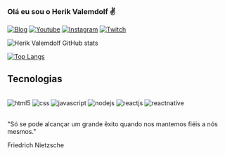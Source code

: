 ### Olá eu sou o Herik Valemdolf ✌️

[![Blog](https://img.shields.io/website-up-down-green-red/http/monip.org.svg)](#)
[![Youtube](https://img.shields.io/badge/YouTube-FF0000?style=for-the-badge&logo=youtube&logoColor=white)](https://youtube.com/channel/UC9ktGM4AY9ttmuLhWoKqzXQ)
[![Instagram](https://img.shields.io/badge/Instagram-E4405F?style=for-the-badge&logo=instagram&logoColor=white)](https://www.instagram.com/herikgvs/)
[![Twitch](https://img.shields.io/badge/Twitch-9146FF?style=for-the-badge&logo=twitch&logoColor=white)](https://www.twitch.tv/140871182129)

![Herik Valemdolf GitHub stats](https://github-readme-stats.vercel.app/api?username=HerikValemdolf&show_icons=true&theme=highcontrast)

[![Top Langs](https://github-readme-stats.vercel.app/api/top-langs/?username=HerikValemdolf&layout=compact)](https://github.com/HerikValemdolf/github-readme-stats)

## Tecnologias

<div style="display: inline_block"><br/>
<img aling="center" alt="html5" src="https://img.shields.io/badge/HTML5-E34F26?style=for-the-badge&logo=html5&logoColor=white">
<img aling="center" alt="css" src="https://img.shields.io/badge/CSS3-1572B6?style=for-the-badge&logo=css3&logoColor=white">
<img aling="center" alt="javascript" src="https://img.shields.io/badge/JavaScript-F7DF1E?style=for-the-badge&logo=javascript&logoColor=black">
<img aling="center" alt="nodejs" src="https://img.shields.io/badge/Node.js-43853D?style=for-the-badge&logo=node.js&logoColor=white">
<img aling="center" alt="reactjs" src="https://img.shields.io/badge/React-20232A?style=for-the-badge&logo=react&logoColor=61DAFB">
<img aling="center" alt="reactnative" src="https://img.shields.io/badge/Bootstrap-563D7C?style=for-the-badge&logo=bootstrap&logoColor=white">
</div><br/>


"Só se pode alcançar um grande êxito quando nos mantemos fiéis a nós mesmos."

Friedrich Nietzsche
